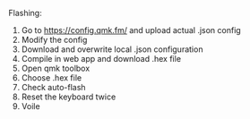 Flashing:
1. Go to https://config.qmk.fm/ and upload actual .json config
2. Modify the config
3. Download and overwrite local .json configuration
4. Compile in web app and download .hex file
5. Open qmk toolbox
6. Choose .hex file
7. Check auto-flash
8. Reset the keyboard twice 
9. Voile
